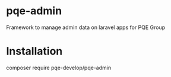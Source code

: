 # pqe-admin
Framework to manage admin data on laravel apps for PQE Group

# Installation
composer require pqe-develop/pqe-admin
